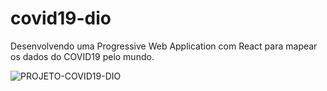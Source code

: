 # covid19-dio
Desenvolvendo uma Progressive Web Application com React para mapear os dados do COVID19 pelo mundo.




![PROJETO-COVID19-DIO](https://user-images.githubusercontent.com/58789402/166120737-b862e167-8ad9-4d89-beb6-ffce4356c421.gif)
